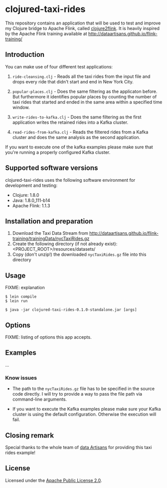 # clojured-taxi-rides

This repository contains an application that will be used to test and improve my
Clojure bridge to Apache Flink, called
[clojure2flink](https://github.com/thr0n/clojure2flink).
It is heavily inspired by the Apache Flink training available
at http://dataartisans.github.io/flink-training/

## Introduction

You can make use of four different test applications:

1) `ride-cleansing.clj` - Reads all the taxi rides from the input file
and drops every ride that didn't start and end in New York City.

2) `popular-places.clj` - Does the same filtering as the applicaton before.
But furthermore it identifies popular places by counting the number of taxi
rides that started and ended in the same area within a specified time window.

3) `write-rides-to-kafka.clj` - Does the same filtering as the first application
writes the retained rides into a Kafka cluster.

4) `read-rides-from-kafka.clj` - Reads the filtered rides from a Kafka cluster
and does the same analysis as the second application.

If you want to execute one of the kafka examples please make sure
that you're running a properly configured Kafka cluster.

## Supported software versions

clojured-taxi-rides uses the following software environment for development and testing:

- Clojure: 1.8.0
- Java: 1.8.0_111-b14
- Apache Flink: 1.1.3

## Installation and preparation

1) Download the Taxi Data Stream from
http://dataartisans.github.io/flink-training/trainingData/nycTaxiRides.gz
2) Create the following directory (if not already exist):
<PROJECT_ROOT>/resources/datasets/
3) Copy (don't unzip!) the downloaded `nycTaxiRides.gz` file into this directory

## Usage

FIXME: explanation
	
	$ lein compile
	$ lein run

    $ java -jar clojured-taxi-rides-0.1.0-standalone.jar [args]

## Options

FIXME: listing of options this app accepts.

## Examples

...

### Know issues

- The path to the `nycTaxiRides.gz` file has to be specified
in the source code directly. I will try to provide a way
to pass the file path via command-line arguments.

- If you want to execute the Kafka examples please make sure your Kafka cluster
is using the default configuration.
Otherwise the execution will fail.

## Closing remark

Special thanks to the whole team of
[data Artisans](http://data-artisans.com/) for providing this taxi rides example!


## License

Licensed under the [Apache Public License 2.0](http://www.apache.org/licenses/LICENSE-2.0.html).
